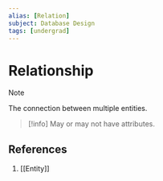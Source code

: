 ```yaml
---
alias: [Relation]
subject: Database Design
tags: [undergrad]
---
```

# Relationship

>[!note]
> The connection between multiple entities.

> [!info]
> May or may not have attributes.

## References
1. [[Entity]]